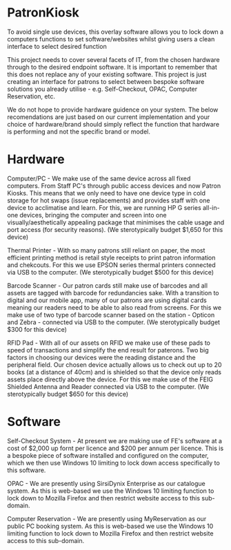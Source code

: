 # PatronKiosk
To avoid single use devices, this overlay software allows you to lock down a computers functions to set software/websites whilst giving users a clean interface to select desired function

This project needs to cover several facets of IT, from the chosen hardware through to the desired endpoint software. It is important to remember that this does not replace any of your existing software. This project is just creating an interface for patrons to select between bespoke software solutions you already utilise - e.g. Self-Checkout, OPAC, Computer Reservation, etc.

We do not hope to provide hardware guidence on your system. The below recomendations are just based on our current implementation and your choice of hardware/brand should simply reflect the function that hardware is performing and not the specific brand or model.

# Hardware

Computer/PC - We make use of the same device across all fixed computers. From Staff PC's through public access devices and now Patron Kiosks. This means that we only need to have one device type in cold storage for hot swaps (issue replacements) and provides staff with one device to acclimatise and learn. For this, we are running HP G series all-in-one devices, bringing the computer and screen into one visually/aesthetically appealing package that minimises the cable usage and port access (for security reasons). (We sterotypically budget $1,650 for this device)

Thermal Printer - With so many patrons still reliant on paper, the most efficient printing method is retail style receipts to print patron information and chekcouts. For this we use EPSON series thermal printers connected via USB to the computer. (We sterotypically budget $500 for this device)

Barcode Scanner - Our patron cards still make use of barcodes and all assets are tagged with barcode for redundancies sake. With a transition to digital and our mobile app, many of our patrons are using digital cards meaning our readers need to be able to also read from screens. For this we make use of two type of barcode scanner based on the station - Opticon and Zebra - connected via USB to the computer. (We sterotypically budget $300 for this device)

RFID Pad - With all of our assets on RFID we make use of these pads to speed of transactions and simplify the end result for paterons. Two big factors in choosing our devices were the reading distance and the peripheral field. Our chosen device actually allows us to check out up to 20 books (at a distance of 40cm) and is shielded so that the device only reads assets place directly above the device. For this we make use of the FEIG Shielded Antenna and Reader connected via USB to the computer. (We sterotypically budget $650 for this device)

# Software

Self-Checkout System - At present we are making use of FE's software at a cost of $2,000 up fornt per licence and $200 per annum per licence. This is a bespoke piece of software installed and configured on the computer, which we then use Windows 10 limiting to lock down access specifically to this software.

OPAC - We are presently using SirsiDynix Enterprise as our catalogue system. As this is web-based we use the Windows 10 limiting function to lock down to Mozilla Firefox and then restrict website access to this sub-domain.

Computer Reservation - We are presently using MyReservation as our public PC booking system. As this is web-based we use the Windows 10 limiting function to lock down to Mozilla Firefox and then restrict website access to this sub-domain.
